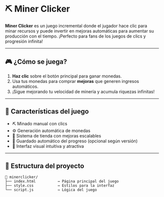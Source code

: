 # ⛏️ Miner Clicker

**Miner Clicker** es un juego incremental donde el jugador hace clic para minar recursos y puede invertir en mejoras automáticas para aumentar su producción con el tiempo. ¡Perfecto para fans de los juegos de clics y progresión infinita!

---

## 🎮 ¿Cómo se juega?

1. **Haz clic** sobre el botón principal para ganar monedas.
2. Usa tus monedas para comprar **mejoras** que generen ingresos automáticos.
3. ¡Sigue mejorando tu velocidad de minería y acumula riquezas infinitas!

---

## 🧠 Características del juego

- ⛏️ Minado manual con clics
- ⚙️ Generación automática de monedas
- 🛒 Sistema de tienda con mejoras escalables
- 💾 Guardado automático del progreso (opcional según versión)
- 🎨 Interfaz visual intuitiva y atractiva

---

## 📂 Estructura del proyecto

```plaintext
📁 minerclicker/
├── index.html          → Página principal del juego
├── style.css           → Estilos para la interfaz
└── script.js           → Lógica del juego
